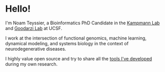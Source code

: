 
# Hello! 

I'm Noam Teyssier, a Bioinformatics PhD Candidate in the [Kampmann Lab](https://kampmannlab.ucsf.edu/) and [Goodarzi Lab](https://goodarzilab.ucsf.edu/) at UCSF.

I work at the intersection of functional genomics, machine learning, dynamical modeling, and systems biology in the context of neurodegenerative diseases.

I highly value open source and try to share all the [tools I've developed](https://noamteyssier.github.io/tools/) during my own research.

<!--
**noamteyssier/noamteyssier** is a ✨ _special_ ✨ repository because its `README.md` (this file) appears on your GitHub profile.

Here are some ideas to get you started:

- 🔭 I’m currently working on ...
- 🌱 I’m currently learning ...
- 👯 I’m looking to collaborate on ...
- 🤔 I’m looking for help with ...
- 💬 Ask me about ...
- 📫 How to reach me: ...
- 😄 Pronouns: ...
- ⚡ Fun fact: ...
-->
